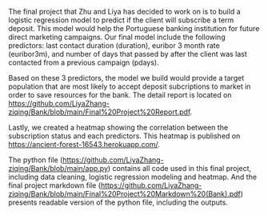 The final project that Zhu and Liya has decided to work on is to build a logistic regression model to predict if the client will subscribe a term deposit. This model would help the Portuguese banking institution for future direct marketing campaigns. Our final model include the following predictors: last contact duration (duration), euribor 3 month rate (euribor3m), and number of days that passed by after the client was last contacted from a previous campaign (pdays). 

Based on these 3 predictors, the model we build would provide a target population that are most likely to accept deposit subcriptions to market in order to save resources for the bank. The detail report is located on https://github.com/LiyaZhang-ziqing/Bank/blob/main/Final%20Project%20Report.pdf.

Lastly, we created a heatmap showing the correlation between the subscription status and each predictors. This heatmap is published on https://ancient-forest-16543.herokuapp.com/.

The python file (https://github.com/LiyaZhang-ziqing/Bank/blob/main/app.py) contains all code used in this final project, including data cleaning, logistic regression modeling and heatmap. And the final project markdown file (https://github.com/LiyaZhang-ziqing/Bank/blob/main/Final%20Project%20Markdown%20(Bank).pdf) presents readable version of the python file, including the outputs.



